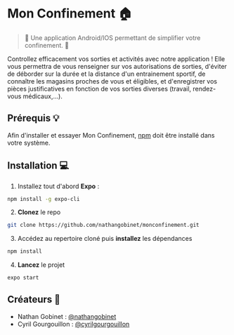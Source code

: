 # Mon Confinement 🏠
> 📱 Une application Android/IOS permettant de simplifier votre confinement. 📱

Controllez efficacement vos sorties et activités avec notre application !
Elle vous permettra de vous renseigner sur vos autorisations de sorties, d'éviter de déborder sur la durée et la distance d'un entrainement sportif, de connaître les magasins proches de vous et éligibles, et d'enregistrer vos pièces justificatives en fonction de vos sorties diverses (travail, rendez-vous médicaux,...).

## Prérequis 💡
Afin d'installer et essayer Mon Confinement, [npm](https://www.npmjs.com/) doit être installé dans votre système.

## Installation 💻
1. Installez tout d'abord __Expo__ :
```bash
npm install -g expo-cli
```
2. __Clonez__ le repo
```bash
git clone https://github.com/nathangobinet/monconfinement.git
```
3. Accédez au repertoire cloné puis __installez__ les dépendances
```bash
npm install
```
4. __Lancez__ le projet
```bash
expo start
```
## Créateurs 👤
* Nathan Gobinet : [@nathangobinet](https://github.com/nathangobinet)
* Cyril Gourgouillon : [@cyrilgourgouillon](https://github.com/cyrilgourgouillon)
